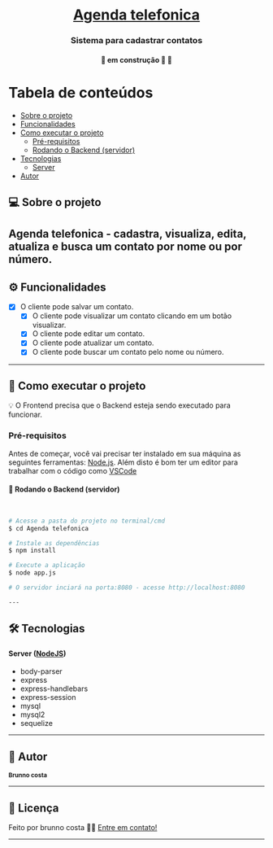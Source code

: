 

<h1 align="center">
     <a href="#" alt="site do ecoleta"> Agenda telefonica </a>
</h1>

<h3 align="center">
    Sistema para cadastrar contatos
</h3>

<h4 align="center">
	🚧   em construção 🚀 🚧
</h4>

Tabela de conteúdos
=================
<!--ts-->
   * [Sobre o projeto](#-sobre-o-projeto)
   * [Funcionalidades](#-funcionalidades)
   * [Como executar o projeto](#-como-executar-o-projeto)
     * [Pré-requisitos](#pré-requisitos)
     * [Rodando o Backend (servidor)](#user-content--rodando-o-backend-servidor)
   * [Tecnologias](#-tecnologias)
     * [Server](#nodejs)
   * [Autor](#-autor)
<!--te-->


## 💻 Sobre o projeto

Agenda telefonica - cadastra, visualiza, edita, atualiza e busca um contato por nome ou por número. 
---

## ⚙️ Funcionalidades

- [x] O cliente pode salvar um contato.
  - [x] O cliente pode visualizar um contato clicando em um botão visualizar.
  - [x] O cliente pode editar um contato.
  - [x] O cliente pode atualizar um contato.
  - [x] O cliente pode buscar um contato pelo nome ou número. 

---


## 🚀 Como executar o projeto


💡 O Frontend precisa que o Backend esteja sendo executado para funcionar.

### Pré-requisitos

Antes de começar, você vai precisar ter instalado em sua máquina as seguintes ferramentas:
[Node.js](https://nodejs.org/en/). 
Além disto é bom ter um editor para trabalhar com o código como [VSCode](https://code.visualstudio.com/)

#### 🎲 Rodando o Backend (servidor)

```bash


# Acesse a pasta do projeto no terminal/cmd
$ cd Agenda telefonica

# Instale as dependências
$ npm install

# Execute a aplicação
$ node app.js

# O servidor inciará na porta:8080 - acesse http://localhost:8080

---
```
## 🛠 Tecnologias


#### **Server**  ([NodeJS](https://nodejs.org/en/))

-   body-parser
-   express
-   express-handlebars
-   express-session
-   mysql
-   mysql2
-   sequelize



---

## 🦸 Autor

 <sub><b>Brunno costa</b></sub>
 <br />

---

## 📝 Licença


Feito por brunno costa 👋🏽 [Entre em contato!](sbrunno.costa@gmail.com)

---

